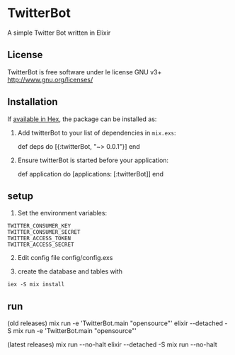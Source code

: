 # TwitterBot

A simple Twitter Bot written in Elixir

## License
TwitterBot is free software under le license GNU v3+
http://www.gnu.org/licenses/

## Installation

If [available in Hex](https://hex.pm/docs/publish), the package can be installed as:

  1. Add twitterBot to your list of dependencies in `mix.exs`:

        def deps do
          [{:twitterBot, "~> 0.0.1"}]
        end

  2. Ensure twitterBot is started before your application:

        def application do
          [applications: [:twitterBot]]
        end

## setup

  1. Set the environment variables:
  
    TWITTER_CONSUMER_KEY
    TWITTER_CONSUMER_SECRET
    TWITTER_ACCESS_TOKEN
    TWITTER_ACCESS_SECRET

  2. Edit config file config/config.exs
  
  3. create the database and tables with

    iex -S mix install

## run

 (old releases) 
  mix run -e 'TwitterBot.main "opensource"'
  elixir --detached -S mix run -e 'TwitterBot.main "opensource"'

  (latest releases)
  mix run --no-halt
  elixir --detached -S mix run --no-halt

